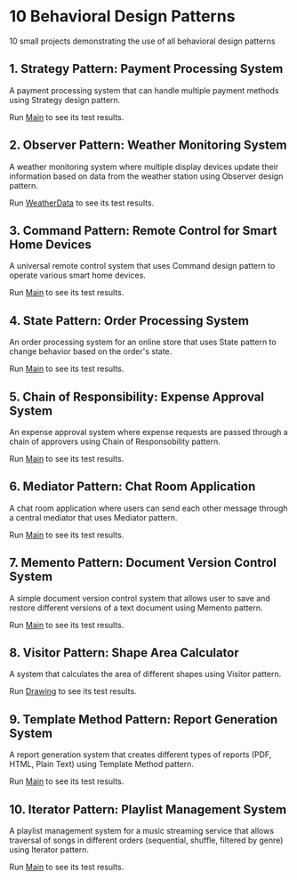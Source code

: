 # 10 Behavioral Design Patterns

10 small projects demonstrating the use of all behavioral design patterns

## 1. Strategy Pattern: Payment Processing System

A payment processing system that can handle multiple payment methods using Strategy design pattern.

Run [Main](src/Ex1/Main.java) to see its test results.

## 2. Observer Pattern: Weather Monitoring System

A weather monitoring system where multiple display devices update their information based on data from the weather station using Observer design pattern.

Run [WeatherData](src/Ex2/WeatherData.java) to see its test results.

## 3. Command Pattern: Remote Control for Smart Home Devices

A universal remote control system that uses Command design pattern to operate various smart home devices.

Run [Main](src/Ex3/Main.java) to see its test results.

## 4. State Pattern: Order Processing System

An order processing system for an online store that uses State pattern to change behavior based on the order's state.

Run [Main](src/Ex4/Main.java) to see its test results.

## 5. Chain of Responsibility: Expense Approval System

An expense approval system where expense requests are passed through a chain of approvers using Chain of Responsobility pattern.

Run [Main](src/Ex5/Main.java) to see its test results.

## 6. Mediator Pattern: Chat Room Application

A chat room application where users can send each other message through a central mediator that uses Mediator pattern.

Run [Main](src/Ex6/Main.java) to see its test results.

## 7. Memento Pattern: Document Version Control System

A simple document version control system that allows user to save and restore different versions of a text document using Memento pattern.

Run [Main](src/Ex7/Main.java) to see its test results.

## 8. Visitor Pattern: Shape Area Calculator

A system that calculates the area of different shapes using Visitor pattern.

Run [Drawing](src/Ex8/Drawing.java) to see its test results.

## 9. Template Method Pattern: Report Generation System

A report generation system that creates different types of reports (PDF, HTML, Plain Text) using Template Method pattern.

Run [Main](src/Ex9/Main.java) to see its test results.

## 10. Iterator Pattern: Playlist Management System

A playlist management system for a music streaming service that allows traversal of songs in
different orders (sequential, shuffle, filtered by genre) using Iterator pattern.

Run [Main](src/Ex10/Main.java) to see its test results.
